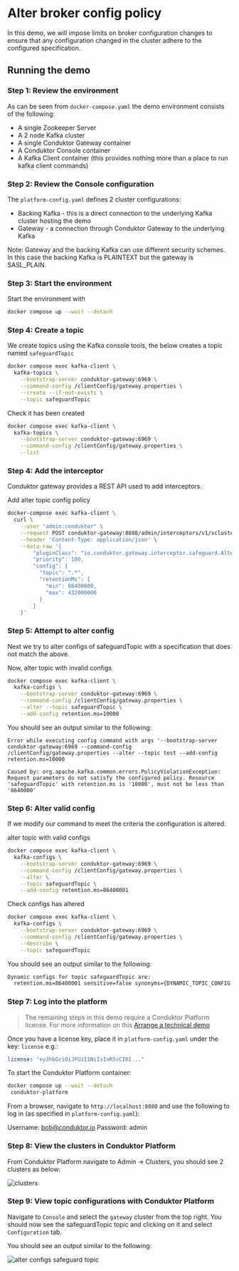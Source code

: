 # Alter broker config policy

In this demo, we will impose limits on broker configuration changes to ensure that any configuration changed in the cluster adhere to the configured specification.

## Running the demo

### Step 1: Review the environment

As can be seen from `docker-compose.yaml` the demo environment consists of the following:

* A single Zookeeper Server
* A 2 node Kafka cluster
* A single Conduktor Gateway container
* A Conduktor Console container
* A Kafka Client container (this provides nothing more than a place to run kafka client commands)

### Step 2: Review the Console configuration

The `platform-config.yaml` defines 2 cluster configurations:

* Backing Kafka - this is a direct connection to the underlying Kafka cluster hosting the demo
* Gateway - a connection through Conduktor Gateway to the underlying Kafka

Note: Gateway and the backing Kafka can use different security schemes. 
In this case the backing Kafka is PLAINTEXT but the gateway is SASL_PLAIN.

### Step 3: Start the environment

Start the environment with

```bash
docker compose up --wait --detach
```

### Step 4: Create a topic

We create topics using the Kafka console tools, the below creates a topic named `safeguardTopic`

```bash
docker compose exec kafka-client \
  kafka-topics \
    --bootstrap-server conduktor-gateway:6969 \
    --command-config /clientConfig/gateway.properties \
    --create --if-not-exists \
    --topic safeguardTopic
```

Check it has been created

```bash
docker compose exec kafka-client \
  kafka-topics \
    --bootstrap-server conduktor-gateway:6969 \
    --command-config /clientConfig/gateway.properties \
    --list
```

### Step 4: Add the interceptor

Conduktor gateway provides a REST API used to add interceptors.

Add alter topic config policy

```bash
docker-compose exec kafka-client \
  curl \
    --user "admin:conduktor" \
    --request POST conduktor-gateway:8888/admin/interceptors/v1/vcluster/someCluster/username/someUsername/interceptor/guard-alter-configs \
    --header 'Content-Type: application/json' \
    --data-raw '{
        "pluginClass": "io.conduktor.gateway.interceptor.safeguard.AlterTopicConfigPolicyPlugin",
        "priority": 100,
        "config": {
          "topic": ".*",
          "retentionMs": {
            "min": 86400000,
            "max": 432000000
          }
        }  
    }'
```

### Step 5: Attempt to alter config

Next we try to alter configs of safeguardTopic with a specification that does not match the above.

Now, alter topic with invalid configs

```bash
docker compose exec kafka-client \
  kafka-configs \
    --bootstrap-server conduktor-gateway:6969 \
    --command-config /clientConfig/gateway.properties \
    --alter --topic safeguardTopic \
    --add-config retention.ms=10000
```

You should see an output similar to the following:

```
Error while executing config command with args '--bootstrap-server conduktor-gateway:6969 --command-config /clientConfig/gateway.properties --alter --topic test --add-config retention.ms=10000

Caused by: org.apache.kafka.common.errors.PolicyViolationException: Request parameters do not satisfy the configured policy. Resource 'safeguardTopic' with retention.ms is '10000', must not be less than '8640000'
```
### Step 6: Alter valid config

If we modify our command to meet the criteria the configuration is altered.

alter topic with valid configs

```bash
docker compose exec kafka-client \
  kafka-configs \
    --bootstrap-server conduktor-gateway:6969 \
    --command-config /clientConfig/gateway.properties \
    --alter \
    --topic safeguardTopic \
    --add-config retention.ms=86400001
```

Check configs has altered

```bash
docker compose exec kafka-client \
  kafka-configs \
    --bootstrap-server conduktor-gateway:6969 \
    --command-config /clientConfig/gateway.properties \
    --describe \
    --topic safeguardTopic
```

You should see an output similar to the following:
```bash
Dynamic configs for topic safeguardTopic are:
  retention.ms=86400001 sensitive=false synonyms={DYNAMIC_TOPIC_CONFIG:retention.ms=86400001}
```

### Step 7: Log into the platform

> The remaining steps in this demo require a Conduktor Platform license. For more information on this [Arrange a technical demo](https://www.conduktor.io/contact/demo)

Once you have a license key, place it in `platform-config.yaml` under the key: `license` e.g.:

```yaml
license: "eyJhbGciOiJFUzI1NiIsInR5cCI6I..."
```

To start the Conduktor Platform container:

```bash
docker compose up --wait --detach
 conduktor-platform
```

From a browser, navigate to `http://localhost:8080` and use the following to log in (as specified in `platform-config.yaml`):

Username: bob@conduktor.io
Password: admin

### Step 8: View the clusters in Conduktor Platform

From Conduktor Platform navigate to Admin -> Clusters, you should see 2 clusters as below:

![clusters](images/clusters.png "Clusters")

### Step 9: View topic configurations with Conduktor Platform

Navigate to `Console` and select the `gateway` cluster from the top right.
You should now see the safeguardTopic topic and clicking on it and select `Configuration` tab.

You should see an output similar to the following:

![alter configs safeguard topic](images/alter_configs_safeguard.png "Alter configs safeguard")
